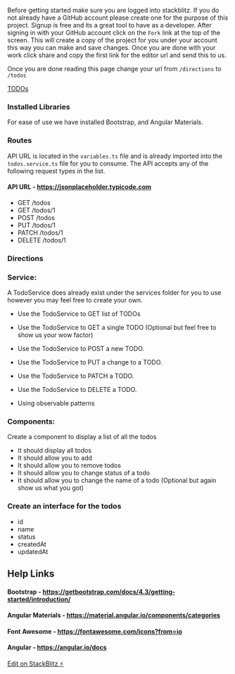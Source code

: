Before getting started make sure you are logged into stackblitz.  If you do not already have a GitHub account please create one for the purpose of this project. Signup is free and its a great tool to have as a developer.  After signing in with your GitHub account click on the `Fork` link at the top of the screen.  This will create a copy of the project for you under your account this way you can make and save changes.  Once you are done with your work click share and copy the first link for the editor url and send this to us.

Once you are done reading this page change your url from `/directions` to `/todos`

<a class="btn btn-primary" href="/todo">TODOs</a>

### Installed Libraries

For ease of use we have installed Bootstrap, and Angular Materials.

### Routes

API URL is located in the `variables.ts` file and is already imported into the `todos.service.ts` file for you to consume.  The API accepts any of the following request types in the list.

#### API URL - https://jsonplaceholder.typicode.com

 - GET	/todos
 - GET	/todos/1
 - POST	/todos
 - PUT	/todos/1
 - PATCH	/todos/1
 - DELETE	/todos/1

### Directions

### Service:

A TodoService does already exist under the services folder for you to use however you may feel free to create your own.

- Use the  TodoService to GET list of TODOs
- Use the  TodoService to GET a single TODO (Optional but feel free to show us your wow factor)
- Use the  TodoService to POST a new TODO.
- Use the  TodoService to PUT a change to a TODO.
- Use the  TodoService to PATCH a TODO.
- Use the  TodoService to DELETE a TODO.

- Using observable patterns 

### Components:

Create a component to display a list of all the todos

- It should display all todos
- It should allow you to add
- It should allow you to remove todos
- It should allow you to change status of a todo
- It should allow you to change the name of a todo (Optional but again show us what you got)

### Create an interface for the todos

- id
- name
- status
- createdAt
- updatedAt

 ## Help Links

 #### Bootstrap - https://getbootstrap.com/docs/4.3/getting-started/introduction/

 #### Angular Materials - https://material.angular.io/components/categories

#### Font Awesome - https://fontawesome.com/icons?from=io

#### Angular - https://angular.io/docs


[Edit on StackBlitz ⚡️](https://stackblitz.com/edit/angular-n2y1zg)